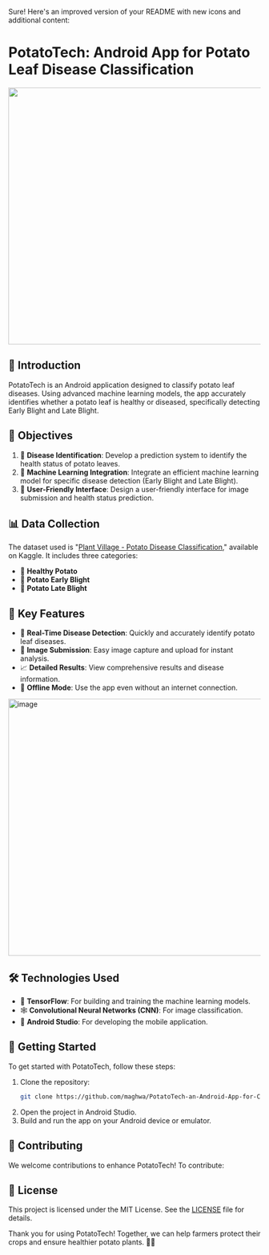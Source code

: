 Sure! Here's an improved version of your README with new icons and additional content:

# PotatoTech: Android App for Potato Leaf Disease Classification

<p align="center">
  <img src="https://github.com/maghwa/PotatoTech-an-Android-App-for-Classification-of-Potato-Leaf-Diseases/assets/87017143/fd5e5da9-4b27-49ec-842f-d66ec82cf47b" width="512">
</p>

## 🌿 Introduction
PotatoTech is an Android application designed to classify potato leaf diseases. Using advanced machine learning models, the app accurately identifies whether a potato leaf is healthy or diseased, specifically detecting Early Blight and Late Blight.

## 🎯 Objectives
1. 🥔 **Disease Identification**: Develop a prediction system to identify the health status of potato leaves.
2. 🤖 **Machine Learning Integration**: Integrate an efficient machine learning model for specific disease detection (Early Blight and Late Blight).
3. 📱 **User-Friendly Interface**: Design a user-friendly interface for image submission and health status prediction.

## 📊 Data Collection
The dataset used is "[Plant Village - Potato Disease Classification](https://www.kaggle.com/datasets/arjuntejaswi/plant-village)," available on Kaggle. It includes three categories:
   - 🥔 **Healthy Potato**
   - 🌿 **Potato Early Blight**
   - 🍂 **Potato Late Blight**

## 🌟 Key Features
- 🌿 **Real-Time Disease Detection**: Quickly and accurately identify potato leaf diseases.
- 📸 **Image Submission**: Easy image capture and upload for instant analysis.
- 📈 **Detailed Results**: View comprehensive results and disease information.
- 🔄 **Offline Mode**: Use the app even without an internet connection.

<img width="512" alt="image" src="https://github.com/maghwa/PotatoTech-an-Android-App-for-Classification-of-Potato-Leaf-Diseases/assets/87017143/f4fed410-772d-48cd-8467-77994453e421">

## 🛠 Technologies Used
- 🧠 **TensorFlow**: For building and training the machine learning models.
- 🕸 **Convolutional Neural Networks (CNN)**: For image classification.
- 📱 **Android Studio**: For developing the mobile application.

## 🚀 Getting Started
To get started with PotatoTech, follow these steps:
1. Clone the repository:
   ```sh
   git clone https://github.com/maghwa/PotatoTech-an-Android-App-for-Classification-of-Potato-Leaf-Diseases.git
   ```
2. Open the project in Android Studio.
3. Build and run the app on your Android device or emulator.

## 👥 Contributing
We welcome contributions to enhance PotatoTech! To contribute:
## 📄 License
This project is licensed under the MIT License. See the [LICENSE](LICENSE) file for details.


Thank you for using PotatoTech! Together, we can help farmers protect their crops and ensure healthier potato plants. 🌿🥔
